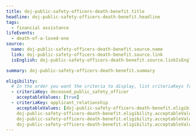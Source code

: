 ```yaml
---
title: doj-public-safety-officers-death-benefit.title
headline: doj-public-safety-officers-death-benefit.headline
tags:
  - financial assistance
lifeEvents:
  - death-of-a-loved-one
source:
  name: doj-public-safety-officers-death-benefit.source.name
  link: doj-public-safety-officers-death-benefit.source.link
  isEnglish: doj-public-safety-officers-death-benefit.source.linkIsEnglish

summary: doj-public-safety-officers-death-benefit.summary

eligibility:
  # In the order you want the criteria to display, list criteriaKeys from the csv here, each followed by a comma-separated list of which values indicate eligibility for that criteria. Wrap individual values in quotes if they have inner commas.
  - criteriaKey: deceased_public_safety_officer
    acceptableValues: [true]
  - criteriaKey: applicant_relationship
    acceptableValues: [doj-public-safety-officers-death-benefit.eligibility.acceptableValues, 
    doj-public-safety-officers-death-benefit.eligibility.acceptableValues1, 
    doj-public-safety-officers-death-benefit.eligibility.acceptableValues2, 
    doj-public-safety-officers-death-benefit.eligibility.acceptableValues3]
---
```

